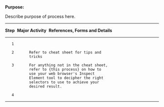 **Purpose:**

Describe purpose of process here.

  ------------------------------------------------------------------------
   **Step**    **Major Activity**                   **References, Forms
                                                    and Details** 
  ------------ ------------------------------------ ----------------------
       1                                            

       2       Refer to cheat sheet for tips and    
               tricks                               

       3       For anything not in the cheat sheet, 
               refer to {this process} on how to    
               use your web browser's Inspect       
               Element tool to decipher the right   
               selectors to use to achieve your     
               desired result.                      

       4                                            
  ------------------------------------------------------------------------
